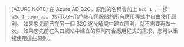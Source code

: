 > [AZURE.NOTE] 在 Azure AD B2C，原則的名稱會加上 `b2c_1_`, 一樣 `b2c_1_sign_up`。  您可以在用戶端和伺服器的所有應用程式中自由使用原則。  如果您先前已在另一個 B2C 逐步解說中建立原則，就不需要再做一次。 如果您先前在入口網站中建立的原則符合應用程式的需求，您可以重複使用這些原則。

